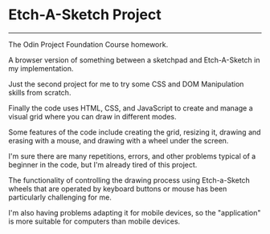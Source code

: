 # Etch-A-Sketch Project

---

The Odin Project Foundation Course homework.

A browser version of something between a sketchpad and Etch-A-Sketch in my implementation.

Just the second project for me to try some CSS and DOM Manipulation skills from scratch.

Finally the code uses HTML, CSS, and JavaScript to create and manage a visual grid 
where you can draw in different modes. 

Some features of the code include creating the grid, resizing it, drawing and erasing with a mouse, 
and drawing with a wheel under the screen.

I'm sure there are many repetitions, errors, and other problems typical of a beginner in the code, 
but I'm already tired of this project. 

The functionality of controlling the drawing process using Etch-a-Sketch wheels 
that are operated by keyboard buttons or mouse has been particularly challenging for me.

I'm also having problems adapting it for mobile devices, 
so the "application" is more suitable for computers than mobile devices.
